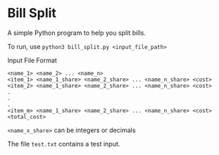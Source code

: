 # Bill Split
A simple Python program to help you split bills.

To run, use `python3 bill_split.py <input_file_path>`

Input File Format
```
<name_1> <name_2> ... <name_n>
<item_1> <name_1_share> <name_2_share> ... <name_n_share> <cost>
<item_2> <name_1_share> <name_2_share> ... <name_n_share> <cost>
.
.
.
<item_m> <name_1_share> <name_2_share> ... <name_n_share> <cost>
<total_cost>
```

`<name_x_share>` can be integers or decimals

The file `test.txt` contains a test input.
